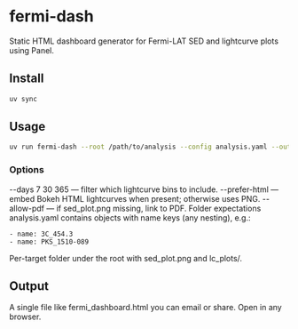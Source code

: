 # fermi-dash

Static HTML dashboard generator for Fermi-LAT SED and lightcurve plots using Panel.

## Install
```bash
uv sync
```

## Usage
```bash
uv run fermi-dash --root /path/to/analysis --config analysis.yaml --outfile dash.html
```

### Options
--days 7 30 365 — filter which lightcurve bins to include.
--prefer-html — embed Bokeh HTML lightcurves when present; otherwise uses PNG.
--allow-pdf — if sed_plot.png missing, link to PDF.
Folder expectations
analysis.yaml contains objects with name keys (any nesting), e.g.:

```
- name: 3C_454.3
- name: PKS_1510-089
```

Per-target folder under the root with sed_plot.png and lc_plots/.

## Output
A single file like fermi_dashboard.html you can email or share. Open in any browser.

